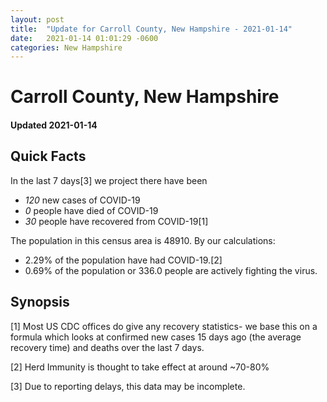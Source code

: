 ```yaml
---
layout: post
title:  "Update for Carroll County, New Hampshire - 2021-01-14"
date:   2021-01-14 01:01:29 -0600
categories: New Hampshire
---
```


# Carroll County, New Hampshire
#### Updated 2021-01-14

## Quick Facts

In the last 7 days[3] we project there have been
- *120* new cases of COVID-19
- *0* people have died of COVID-19
- *30* people have recovered from COVID-19[1]

The population in this census area is 48910. By our calculations:
- 2.29% of the population have had COVID-19.[2]
- 0.69% of the population or 336.0 people are actively fighting the virus.

## Synopsis




[1] Most US CDC offices do give any recovery statistics- we base this on a formula which looks at confirmed new cases
15 days ago (the average recovery time) and deaths over the last 7 days.

[2] Herd Immunity is thought to take effect at around ~70-80%

[3] Due to reporting delays, this data may be incomplete.
 
    